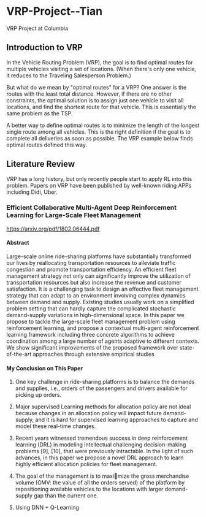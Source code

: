 # VRP-Project--Tian
VRP Project at Columbia

## Introduction to VRP
In the Vehicle Routing Problem (VRP), the goal is to find optimal routes for multiple vehicles visiting a set of locations. (When there's only one vehicle, it reduces to the Traveling Salesperson Problem.)

But what do we mean by "optimal routes" for a VRP? One answer is the routes with the least total distance. However, if there are no other constraints, the optimal solution is to assign just one vehicle to visit all locations, and find the shortest route for that vehicle. This is essentially the same problem as the TSP.

A better way to define optimal routes is to minimize the length of the longest single route among all vehicles. This is the right definition if the goal is to complete all deliveries as soon as possible. The VRP example below finds optimal routes defined this way.


## Literature Review

VRP has a long history, but only recently people start to apply RL into this problem. Papers on VRP have been published by well-known riding APPs including Didi, Uber.

### Efficient Collaborative Multi-Agent Deep Reinforcement Learning for Large-Scale Fleet Management

https://arxiv.org/pdf/1802.06444.pdf

#### Abstract

Large-scale online ride-sharing platforms have substantially transformed our lives by reallocating transportation resources
to alleviate traffic congestion and promote transportation efficiency. An efficient fleet management strategy not only can significantly
improve the utilization of transportation resources but also increase the revenue and customer satisfaction. It is a challenging task to
design an effective fleet management strategy that can adapt to an environment involving complex dynamics between demand and
supply. Existing studies usually work on a simplified problem setting that can hardly capture the complicated stochastic demand-supply
variations in high-dimensional space. In this paper we propose to tackle the large-scale fleet management problem using reinforcement
learning, and propose a contextual multi-agent reinforcement learning framework including three concrete algorithms to achieve
coordination among a large number of agents adaptive to different contexts. We show significant improvements of the proposed
framework over state-of-the-art approaches through extensive empirical studies

#### My Conclusion on This Paper

1. One key challenge in ride-sharing platforms is to balance the demands and supplies, i.e., orders of the passengers and drivers available for picking up orders. 

2. Major supervised Learning methods for allocation policy are not ideal because changes in an allocation policy will impact future demand-supply, and it is hard for supervised learning approaches to capture and model these real-time changes.

3. Recent years witnessed tremendous success in deep reinforcement learning (DRL) in modeling intellectual challenging decision-making problems [9], [10], that were previously intractable. In the light of such advances, in this paper we propose a novel DRL approach to learn highly efficient allocation policies for fleet management.

4. The goal of the management is to maximize the gross merchandise volume (GMV: the value of all the orders served) of the platform by repositioning available vehicles to the locations with larger demand-supply gap than the current one. 

5. Using DNN + Q-Learning
